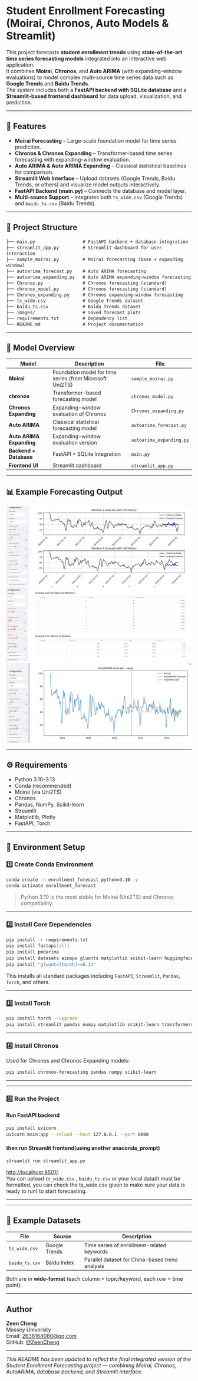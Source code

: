 # Student Enrollment Forecasting (Moirai, Chronos, Auto Models & Streamlit)

This project forecasts **student enrollment trends** using **state-of-the-art time series forecasting models** integrated into an interactive web application.  
It combines **Moirai**, **Chronos**, and **Auto ARIMA** (with expanding-window evaluations) to model complex multi-source time series data such as **Google Trends** and **Baidu Trends**.  
The system includes both a **FastAPI backend with SQLite database** and a **Streamlit-based frontend dashboard** for data upload, visualization, and prediction.

---

## 🌟 Features

- **Moirai Forecasting** – Large-scale foundation model for time series prediction.  
- **Chronos & Chronos Expanding** – Transformer-based time series forecasting with expanding-window evaluation.  
- **Auto ARIMA & Auto ARIMA Expanding** – Classical statistical baselines for comparison.  
- **Streamlit Web Interface** – Upload datasets (Google Trends, Baidu Trends, or others) and visualize model outputs interactively.  
- **FastAPI Backend (main.py)** – Connects the database and model layer.  
- **Multi-source Support** – Integrates both `ts_wide.csv` (Google Trends) and `baidu_ts.csv` (Baidu Trends).

---

## 📁 Project Structure

```
├── main.py                  # FastAPI backend + database integration
├── streamlit_app.py         # Streamlit dashboard for user interaction
├── sample_moirai.py         # Moirai forecasting (base + expanding window)
├── autoarima_forecast.py    # Auto ARIMA forecasting
├── autoarima_expanding.py   # Auto ARIMA expanding-window forecasting
├── Chronos.py               # Chronos forecasting (standard)
├── chronos_model.py         # Chronos forecasting (standard)
├── Chronos_expanding.py     # Chronos expanding-window forecasting
├── ts_wide.csv              # Google Trends dataset
├── baidu_ts.csv             # Baidu Trends dataset
├── images/                  # Saved forecast plots
├── requirements.txt         # Dependency list
└── README.md                # Project documentation
```

---

## 🧠 Model Overview

| Model | Description | File |
|-------|--------------|------|
| **Moirai** | Foundation model for time series (from Microsoft Uni2TS) | `sample_moirai.py` |
| **chronos** | Transformer-based forecasting model | `chronos_model.py` |
| **Chronos Expanding** | Expanding-window evaluation of Chronos | `Chronos_expanding.py` |
| **Auto ARIMA** | Classical statistical forecasting model | `autoarima_forecast.py` |
| **Auto ARIMA Expanding** | Expanding-window evaluation version | `autoarima_expanding.py` |
| **Backend + Database** | FastAPI + SQLite integration | `main.py` |
| **Frontend UI** | Streamlit dashboard | `streamlit_app.py` |

---

## 📊 Example Forecasting Output

![Forecast Output 1](images/forecast_plot_3.png)  
![Forecast Output 2](images/forecast_plot_4.png)  
![Forecast Output 3](images/forecast_plot_5.png)

---

## ⚙️ Requirements

- Python 3.10–3.13  
- Conda (recommended)  
- Moirai (via Uni2TS)  
- Chronos  
- Pandas, NumPy, Scikit-learn  
- Streamlit  
- Matplotlib, Plotly  
- FastAPI, Torch

---

## 🧩 Environment Setup

### 1️⃣ Create Conda Environment
```bash
conda create -n enrollment_forecast python=3.10 -y
conda activate enrollment_forecast
```
> Python 3.10 is the most stable for Moirai (Uni2TS) and Chronos compatibility.

---

### 2️⃣ Install Core Dependencies
```bash
pip install -r requirements.txt
pip install fastapi[all]
pip install pmdarima
pip install datasets einops gluonts matplotlib scikit-learn huggingface-hub
pip install "gluonts[torch]~=0.14"
```
This installs all standard packages including `FastAPI`, `Streamlit`, `Pandas`, `Torch`, and others.

---

### 3️⃣ Install **Torch**
```bash
pip install torch --upgrade
pip install streamlit pandas numpy matplotlib scikit-learn transformers torch
```

---

### 4️⃣ Install **Chronos**
Used for Chronos and Chronos Expanding models:
```bash
pip install chronos-forecasting pandas numpy scikit-learn
```

---


---

### 6️⃣ Run the Project
#### Run FastAPI backend
```bash
pip install uvicorn
uvicorn main:app --reload --host 127.0.0.1 --port 8000
```
#### then run Streamlit frontend(using another anaconda_prompt)
```bash
streamlit run streamlit_app.py
```
[http://localhost:8501/](http://localhost:8501/).  
You can upload `ts_wide.csv` , `baidu_ts.csv` or your local data(It must be formatted, you can check the ts_wide.csv given to make sure your data is ready to run) to start forecasting.

---



---

## 📂 Example Datasets

| File | Source | Description |
|------|---------|-------------|
| `ts_wide.csv` | Google Trends | Time series of enrollment-related keywords |
| `baidu_ts.csv` | Baidu Index | Parallel dataset for China-based trend analysis |

Both are in **wide-format** (each column = topic/keyword, each row = time point).

---

##  Author

**Zeen Cheng**  
Massey University  
Email: 2638164080@qq.com  
GitHub: [@ZeenCheng](https://github.com/ZeenCheng)

---

 *This README has been updated to reflect the final integrated version of the Student Enrollment Forecasting project — combining Moirai, Chronos, AutoARIMA, database backend, and Streamlit interface.*
